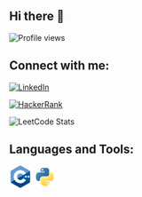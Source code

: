 ## Hi there 👋

![Profile views](https://komarev.com/ghpvc/?username=Krishnarevanthkarra&label=Profile%20views&color=0e75b6&style=flat)
## Connect with me:
[![LinkedIn](https://img.shields.io/badge/LinkedIn-%230077B5.svg?logo=linkedin&logoColor=white)](https://linkedin.com/in/krishna-revanth-karra-CR7)

[![HackerRank](https://img.shields.io/badge/-HackerRank-2EC866?logo=HackerRank&logoColor=white)](https://www.hackerrank.com/profile/Krishna_Revanth)

![LeetCode Stats](https://leetcode-flask.onrender.com/leetcode-stats/Krishna_Revanth_Karra.svg)
## Languages and Tools:
<img src="https://raw.githubusercontent.com/devicons/devicon/master/icons/cplusplus/cplusplus-original.svg" alt="C++" width="40" height="40"/>
<img src="https://raw.githubusercontent.com/devicons/devicon/master/icons/python/python-original.svg" alt="Python" width="40" height="40"/>
